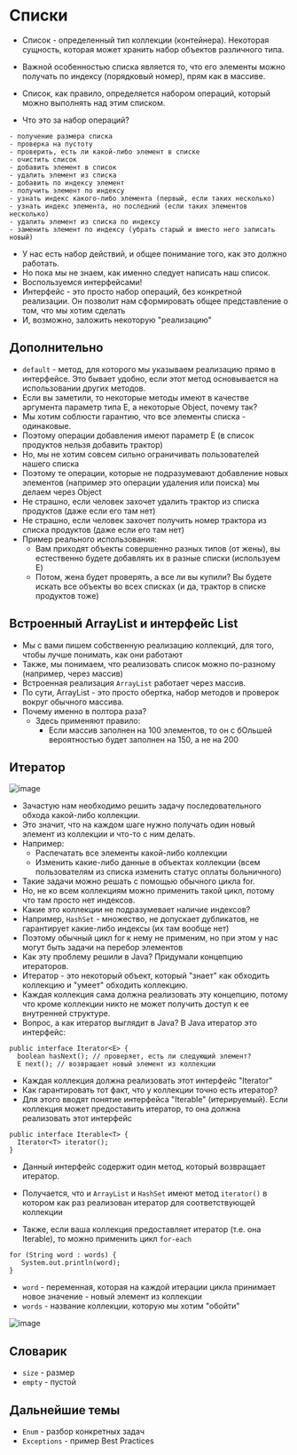 # Списки

* Список - определенный тип коллекции (контейнера). Некоторая сущность, которая может хранить набор объектов различного типа.
* Важной особенностью списка является то, что его элементы можно получать по индексу (порядковый номер), прям как в массиве.
* Список, как правило, определяется набором операций, который можно выполнять над этим списком.

* Что это за набор операций?

```
- получение размера списка
- проверка на пустоту
- проверить, есть ли какой-либо элемент в списке
- очистить список
- добавить элемент в список
- удалить элемент из списка
- добавить по индексу элемент
- получить элемент по индексу
- узнать индекс какого-либо элемента (первый, если таких несколько)
- узнать индекс элемента, но последний (если таких элементов несколько)
- удалить элемент из списка по индексу
- заменить элемент по индексу (убрать старый и вместо него записать новый)
```

* У нас есть набор действий, и общее понимание того, как это должно работать.
* Но пока мы не знаем, как именно следует написать наш список.
* Воспользуемся интерфейсами!
* Интерфейс - это просто набор операций, без конкретной реализации. Он позволит нам сформировать общее представление о том, что мы хотим сделать
* И, возможно, заложить некоторую "реализацию"

## Дополнительно

* `default` - метод, для которого мы указываем реализацию прямо в интерфейсе. Это бывает удобно, если этот метод основывается на использовании других методов.
* Если вы заметили, то некоторые методы имеют в качестве аргумента параметр типа E, а некоторые Object, почему так?
* Мы хотим соблюсти гарантию, что все элементы списка - одинаковые.
* Поэтому операции добавления имеют параметр E (в список продуктов нельзя добавить трактор)
* Но, мы не хотим совсем сильно ограничивать пользователей нашего списка
* Поэтому те операции, которые не подразумевают добавление новых элементов (например это операции удаления или поиска) мы делаем через Object
* Не страшно, если человек захочет удалить трактор из списка продуктов (даже если его там нет)
* Не страшно, если человек захочет получить номер трактора из списка продуктов (даже если его там нет)
* Пример реального использования:
    * Вам приходят объекты совершенно разных типов (от жены), вы естественно будете добавлять их в разные списки (используем E)
    * Потом, жена будет проверять, а все ли вы купили? Вы будете искать все объекты во всех списках (и да, трактор в списке продуктов тоже)

## Встроенный ArrayList и интерфейс List

* Мы с вами пишем собственную реализацию коллекций, для того, чтобы лучше понимать, как они работают
* Также, мы понимаем, что реализовать список можно по-разному (например, через массив)
* Встроенная реализация `ArrayList` работает через массив.
* По сути, ArrayList - это просто обертка, набор методов и проверок вокруг обычного массива.
* Почему именно в полтора раза?
    * Здесь применяют правило:
        * Если массив заполнен на 100 элементов, то он с бОльшей вероятностью будет заполнен на 150, а не на 200

## Итератор

![image](https://raw.githubusercontent.com/ait-tr/cohort28/main/basic_programming/lesson_07/img/1.png)

* Зачастую нам необходимо решить задачу последовательного обхода какой-либо коллекции.
* Это значит, что на каждом шаге нужно получать один новый элемент из коллекции и что-то с ним делать.
* Например:
    * Распечатать все элементы какой-либо коллекции
    * Изменить какие-либо данные в объектах коллекции (всем пользователям из списка изменить статус оплаты больничного)
* Такие задачи можно решать с помощью обычного цикла for.
* Но, не ко всем коллекциям можно применить такой цикл, потому что там просто нет индексов.
* Какие это коллекции не подразумевает наличие индексов?
* Например, `HashSet` - множество, не допускает дубликатов, не гарантирует какие-либо индексы (их там вообще нет)
* Поэтому обычный цикл for к нему не применим, но при этом у нас могут быть задачи на перебор элементов
* Как эту проблему решили в Java? Придумали концепцию итераторов.
* Итератор - это некоторый объект, который "знает" как обходить коллекцию и "умеет" обходить коллекцию.
* Каждая коллекция сама должна реализовать эту концепцию, потому что кроме коллекции никто не может получить доступ к ее внутренней структуре.
* Вопрос, а как итератор выглядит в Java? В Java итератор это интерфейс:

```
public interface Iterator<E> {
  boolean hasNext(); // проверяет, есть ли следующий элемент?
  E next(); // возвращает новый элемент из коллекции
```
* Каждая коллекция должна реализовать этот интерфейс "Iterator"
* Как гарантировать тот факт, что у коллекции точно есть итератор?
* Для этого вводят понятие интерфейса "Iterable" (итерируемый). Если коллекция может предоставить итератор, то она должна реализовать этот интерфейс

```
public interface Iterable<T> {
  Iterator<T> iterator();
}
```

* Данный интерфейс содержит один метод, который возвращает итератор.
* Получается, что и `ArrayList` и `HashSet` имеют метод `iterator()` в котором как раз реализован итератор для соответствующей коллекции

* Также, если ваша коллекция предоставляет итератор (т.е. она Iterable), то можно применить цикл `for-each`

```
for (String word : words) {
   System.out.println(word);
}
```

* `word` - переменная, которая на каждой итерации цикла принимает новое значение - новый элемент из коллекции
* `words` - название коллекции, которую мы хотим "обойти"

![image](https://raw.githubusercontent.com/ait-tr/cohort28/main/basic_programming/lesson_07/img/2.png)

## Словарик

* `size` - размер
* `empty` - пустой

## Дальнейшие темы

* `Enum` - разбор конкретных задач
* `Exceptions` - пример Best Practices